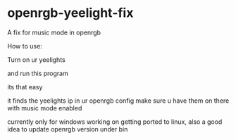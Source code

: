 # openrgb-yeelight-fix
A fix for music mode in openrgb

How to use:

Turn on ur yeelights

and run this program 

its that easy

it finds the yeelights ip in ur openrgb config make sure u have them on there with music mode enabled

currently only for windows working on getting ported to linux,
also a good idea to update openrgb version under bin
